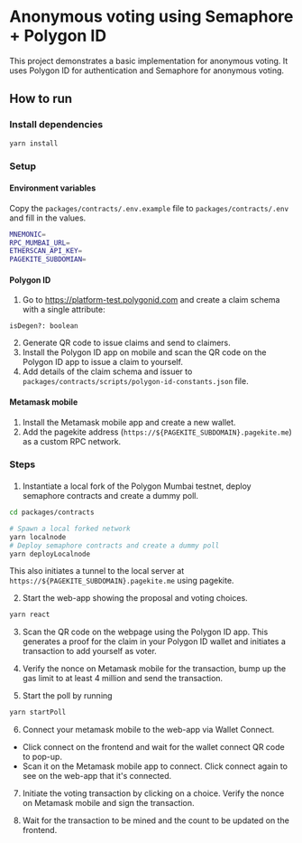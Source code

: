 # Anonymous voting using Semaphore + Polygon ID

This project demonstrates a basic implementation for anonymous voting. It uses Polygon ID for authentication and Semaphore for anonymous voting.

## How to run

### Install dependencies

```bash
yarn install
```

### Setup

#### Environment variables

Copy the `packages/contracts/.env.example` file to `packages/contracts/.env` and fill in the values.

```bash
MNEMONIC=
RPC_MUMBAI_URL=
ETHERSCAN_API_KEY=
PAGEKITE_SUBDOMIAN=
```

#### Polygon ID

1. Go to https://platform-test.polygonid.com and create a claim schema with a single attribute:
```
isDegen?: boolean
```
2. Generate QR code to issue claims and send to claimers.
3. Install the Polygon ID app on mobile and scan the QR code on the Polygon ID app to issue a claim to yourself.
4. Add details of the claim schema and issuer to `packages/contracts/scripts/polygon-id-constants.json` file.

#### Metamask mobile

1. Install the Metamask mobile app and create a new wallet.
2. Add the pagekite address (`https://${PAGEKITE_SUBDOMAIN}.pagekite.me`) as a custom RPC network.

### Steps

#### 

1. Instantiate a local fork of the Polygon Mumbai testnet, deploy semaphore contracts and create a dummy poll. 

```bash
cd packages/contracts

# Spawn a local forked network
yarn localnode
# Deploy semaphore contracts and create a dummy poll
yarn deployLocalnode
```
This also initiates a tunnel to the local server at `https://${PAGEKITE_SUBDOMAIN}.pagekite.me` using pagekite.

2. Start the web-app showing the proposal and voting choices.

```bash
yarn react
```

3. Scan the QR code on the webpage using the Polygon ID app. This generates a proof for the claim in your Polygon ID wallet and initiates a transaction to add yourself as voter.

4. Verify the nonce on Metamask mobile for the transaction, bump up the gas limit to at least 4 million and send the transaction.

5. Start the poll by running

```bash
yarn startPoll
```

6. Connect your metamask mobile to the web-app via Wallet Connect. 
  - Click connect on the frontend and wait for the wallet connect QR code to pop-up.
  - Scan it on the Metamask mobile app to connect. Click connect again to see on the web-app that it's connected.

7. Initiate the voting transaction by clicking on a choice. Verify the nonce on Metamask mobile and sign the transaction.

8. Wait for the transaction to be mined and the count to be updated on the frontend.